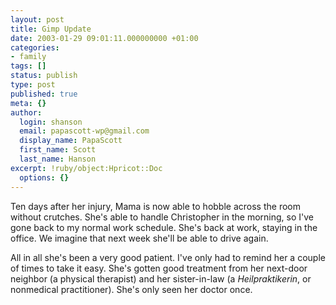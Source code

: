```yaml
---
layout: post
title: Gimp Update
date: 2003-01-29 09:01:11.000000000 +01:00
categories:
- family
tags: []
status: publish
type: post
published: true
meta: {}
author:
  login: shanson
  email: papascott-wp@gmail.com
  display_name: PapaScott
  first_name: Scott
  last_name: Hanson
excerpt: !ruby/object:Hpricot::Doc
  options: {}
---
```

<p>Ten days after her injury, Mama is now able to hobble across the room without crutches. She's able to handle Christopher in the morning, so I've gone back to my normal work schedule. She's back at work, staying in the office. We imagine that next week she'll be able to drive again. </p>
<p>All in all she's been a very good patient. I've only had to remind her a couple of times to take it easy. She's gotten good treatment from her next-door neighbor (a physical therapist) and her sister-in-law (a <em>Heilpraktikerin</em>, or nonmedical practitioner). She's only seen her doctor once.</p>
